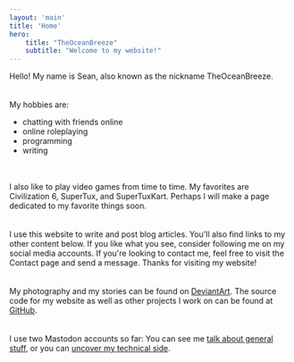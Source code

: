 ```yaml
---
layout: 'main'
title: 'Home'
hero:
    title: "TheOceanBreeze"
    subtitle: "Welcome to my website!"
---
```


Hello! My name is Sean, also known as the nickname TheOceanBreeze. \
\
\
My hobbies are:
- chatting with friends online
- online roleplaying
- programming
- writing

\
\
I also like to play video games from time to time. My favorites are Civilization 6, SuperTux, and SuperTuxKart. Perhaps I will make a page dedicated to my favorite things soon. \
\
\
I use this website to write and post blog articles. You'll also find links to my other content below. If you like what you see, consider following me on my social media accounts. If you're looking to contact me, feel free to visit the Contact page and send a message. Thanks for visiting my website! \
\
\
My photography and my stories can be found on [DeviantArt](https://www.deviantart.com/theoceanbreeze). The source code for my website as well as other projects I work on can be found at [GitHub](https://github.com/TheOceanBreeze).\
\
\
I use two Mastodon accounts so far: You can see me [talk about general stuff](https://mas.to/@TheOceanBreeze), or you can [uncover my technical side](https://fosstodon.org/@TheOceanBreeze). 
